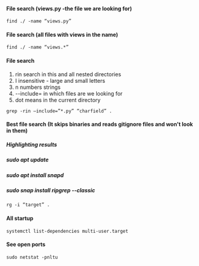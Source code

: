 
#### File search (views.py -the file we are looking for)
~~~~~~~~~~~~~~~~~~~~~~~~~~~~~~
find ./ -name “views.py”
~~~~~~~~~~~~~~~~~~~~~~~~~~~~~~

#### File search (all files with views in the name)
~~~~~~~~~~~~~~~~~~~~~~~~~~~~~~
find ./ -name “views.*”
~~~~~~~~~~~~~~~~~~~~~~~~~~~~~~

#### File search
 1. rin search in this and all nested directories
 1. I insensitive - large and small letters
 1. n numbers strings
 1. --include= in which files are we looking for
 1. dot means in the current directory
~~~~~~~~~~~~~~~~~~~~~~~~~~~~~~
grep -rin –include=”*.py” “charfield” .
~~~~~~~~~~~~~~~~~~~~~~~~~~~~~~

#### Best file search (It skips binaries and reads gitignore files and won't look in them)
##### Highlighting results
##### sudo apt update
##### sudo apt install snapd
##### sudo snap install ripgrep --classic
~~~~~~~~~~~~~~~~~~~~~~~~~~~~~~
rg -i “target” .
~~~~~~~~~~~~~~~~~~~~~~~~~~~~~~

#### All startup
~~~~~~~~~~~~~~~~~~~~~~~~~~~~~~
systemctl list-dependencies multi-user.target
~~~~~~~~~~~~~~~~~~~~~~~~~~~~~~

#### See open ports
~~~~~~~~~~~~~~~~~~~~~~~~~~~~~~
sudo netstat -pnltu
~~~~~~~~~~~~~~~~~~~~~~~~~~~~~~
